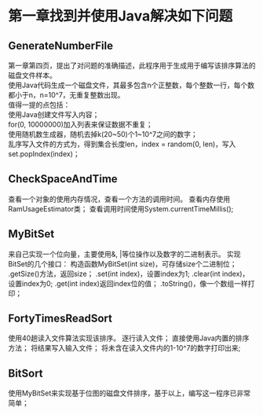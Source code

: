 # 第一章找到并使用Java解决如下问题

## GenerateNumberFile
第一章第四页，提出了对问题的准确描述，此程序用于生成用于编写该排序算法的磁盘文件样本。    
使用Java代码生成一个磁盘文件，其最多包含n个正整数，每个整数一行，每个数都小于n，n=10^7，无重复整数出现。    
值得一提的点包括：    
使用Java创建文件写入内容；    
for(0, 10000000)加入列表来保证数据不重复；    
使用随机数生成器，随机去掉k(20~50)个1~10^7之间的数字；    
乱序写入文件的方式为，得到集合长度len，index = random(0, len)，写入set.popIndex(index)；    

## CheckSpaceAndTime
查看一个对象的使用内存情况，查看一个方法的调用时间。
查看内存使用RamUsageEstimator类；
查看调用时间使用System.currentTimeMillis();

## MyBitSet
来自己实现一个位向量，主要使用&, |等位操作以及数字的二进制表示。
实现BitSet的几个接口：
构造函数MyBitSet(int size)，可存储size个二进制位；
.getSize()方法，返回size；
.set(int index)，设置index为1;
.clear(int index)，设置index为0;
.get(int index)返回index位的值；
.toString()，像一个数组一样打印；

## FortyTimesReadSort
使用40趟读入文件算法实现该排序。
逐行读入文件；
直接使用Java内置的排序方法；
将结果写入输入文件；
将未含在读入文件内的1-10^7的数字打印出来;

## BitSort
使用MyBitSet来实现基于位图的磁盘文件排序，基于以上，编写这一程序已非常简单；
